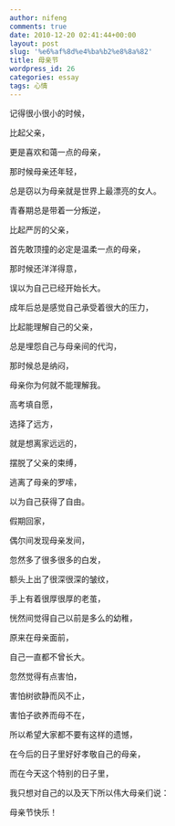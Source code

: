 ```yaml
---
author: nifeng
comments: true
date: 2010-12-20 02:41:44+00:00
layout: post
slug: '%e6%af%8d%e4%ba%b2%e8%8a%82'
title: 母亲节
wordpress_id: 26
categories: essay
tags: 心情
---
```


记得很小很小的时候，

比起父亲，

更是喜欢和蔼一点的母亲，

那时候母亲还年轻，

总是窃以为母亲就是世界上最漂亮的女人。

青春期总是带着一分叛逆，

比起严厉的父亲，

首先敢顶撞的必定是温柔一点的母亲，

那时候还洋洋得意，

误以为自己已经开始长大。

成年后总是感觉自己承受着很大的压力，

比起能理解自己的父亲，

总是埋怨自己与母亲间的代沟，

那时候总是纳闷，

母亲你为何就不能理解我。

高考填自愿，

选择了远方，

就是想离家远远的，

摆脱了父亲的束缚，

逃离了母亲的罗嗦，

以为自己获得了自由。

假期回家，

偶尔间发现母亲发间，

忽然多了很多很多的白发，

额头上出了很深很深的皱纹，

手上有着很厚很厚的老茧，

恍然间觉得自己以前是多么的幼稚，

原来在母亲面前，

自己一直都不曾长大。

忽然觉得有点害怕，

害怕树欲静而风不止，

害怕子欲养而母不在，

所以希望大家都不要有这样的遗憾，

在今后的日子里好好孝敬自己的母亲，

而在今天这个特别的日子里，

我只想对自己的以及天下所以伟大母亲们说：

母亲节快乐！

